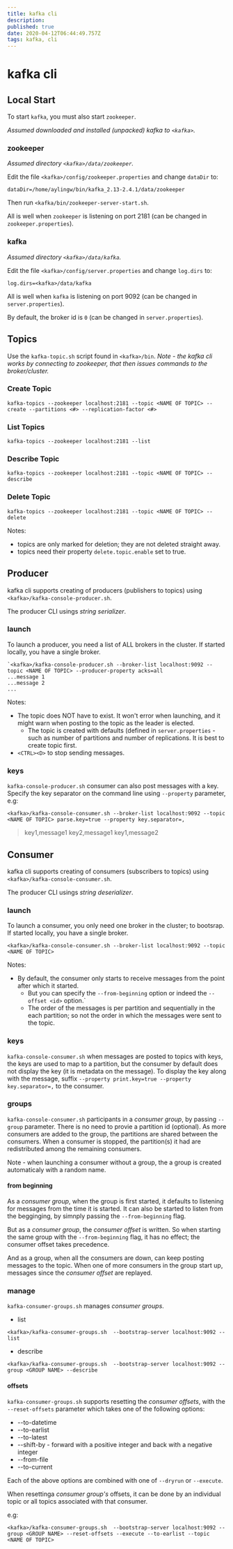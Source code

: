 ```yaml
---
title: kafka cli
description: 
published: true
date: 2020-04-12T06:44:49.757Z
tags: kafka, cli
---
```


# kafka cli



## Local Start
To start `kafka`, you must also start `zookeeper`.

_Assumed downloaded and installed (unpacked) kafka to `<kafka>`._

### zookeeper
_Assumed directory `<kafka>/data/zookeeper`._

Edit the file `<kafka>/config/zookeeper.properties` and change `dataDir` to:

```
dataDir=/home/aylingw/bin/kafka_2.13-2.4.1/data/zookeeper
```

Then run `<kafka/bin/zookeeper-server-start.sh`.

All is well when `zookeeper` is listening on port 2181 (can be changed in `zookeeper.properties`).

### kafka
_Assumed directory `<kafka>/data/kafka`._


Edit the file `<kafka>/config/server.properties` and change `log.dirs` to:

```
log.dirs=<kafka>/data/kafka
```

All is well when `kafka` is listening on port 9092 (can be changed in `server.properties`).

By default, the broker id is `0` (can be changed in `server.properties`).


## Topics
Use the `kafka-topic.sh` script found in `<kafka>/bin`. _Note - the kafka cli works by connecting to zookeeper, that then issues commands to the broker/cluster._

### Create Topic
```
kafka-topics --zookeeper localhost:2181 --topic <NAME OF TOPIC> --create --partitions <#> --replication-factor <#>
```

### List Topics
```
kafka-topics --zookeeper localhost:2181 --list
```

### Describe Topic
```
kafka-topics --zookeeper localhost:2181 --topic <NAME OF TOPIC> --describe
```


### Delete Topic
```
kafka-topics --zookeeper localhost:2181 --topic <NAME OF TOPIC> --delete
```

Notes:
* topics are only marked for deletion; they are not deleted straight away.
* topics need their property `delete.topic.enable` set to true.


## Producer
kafka cli supports creating of producers (publishers to topics) using `<kafka>/kafka-console-producer.sh`.

The producer CLI usings _string serializer_.

### launch
To launch a producer, you need a list of ALL brokers in the cluster. If started locally, you have a single broker.

```
`<kafka>/kafka-console-producer.sh --broker-list localhost:9092 --topic <NAME OF TOPIC> --producer-property acks=all
...message 1
...message 2
...
```

Notes:
* The topic does NOT have to exist. It won't error when launching, and it might warn when posting to the topic as the leader is elected.
  * The topic is created with defaults (defined in `server.properties` - such as number of partitions and number of replications. It is best to create topic first.
* `<CTRL><D>` to stop sending messages.

### keys
`kafka-console-producer.sh`  consumer can also post messages with a key. Specify the key separator on the command line using `--property` parameter, e.g:
```
<kafka>/kafka-console-consumer.sh --broker-list localhost:9092 --topic <NAME OF TOPIC> parse.key=true --property key.separator=,
```

> key1,message1
> key2,message1
> key1,message2

## Consumer
kafka cli supports creating of consumers (subscribers to topics) using `<kafka>/kafka-console-consumer.sh`.

The producer CLI usings _string deserializer_.

### launch
To launch a consumer, you only need one broker in the cluster; to bootsrap. If started locally, you have a single broker.
```
<kafka>/kafka-console-consumer.sh --broker-list localhost:9092 --topic <NAME OF TOPIC>
```

Notes:
* By default, the consumer only starts to receive messages from the point after which it started.
  * But you can specify the `--from-beginning` option or indeed the `--offset <id>` option.`
  * The order of the messages is per partition and sequentially in the each partition; so not the order in which the messages were sent to the topic.
  
  
### keys
`kafka-console-consumer.sh` when messages are posted to topics with keys, the keys are used to map to a partition, but the consumer by default does not display the key (it is metadata on the message). To display the key along with the message, suffix `--property print.key=true --property key.separator=,` to the consumer.


### groups
`kafka-console-consumer.sh` participants in a _consumer group_, by passing `--group` parameter. There is no need to provie a partition id (optional). As more consumers are added to the group, the partitions are shared between the consumers. When a consumer is stopped, the partition(s) it had are redistributed among the remaining consumers.

Note - when launching a consumer without a group, the a group is created automaticaly with a random name.

#### from beginning
As a _consumer group_, when the group is first started, it defaults to listening for messages from the time it is started. It can also be started to listen from the begginging, by simnply passing the `--from-beginning` flag.

But as a _consumer group_, the _consumer offset_ is written. So when starting the same group with the `--from-beginning` flag, it has no effect; the consumer offset takes precedence.

And as a group, when all the consumers are down, can keep posting messages to the topic. When one of more consumers in the group start up, messages since the _consumer offset_ are replayed.


### manage
`kafka-consumer-groups.sh` manages _consumer groups_.

* list

```
<kafka>/kafka-consumer-groups.sh  --bootstrap-server localhost:9092 --list
```

* describe

```
<kafka>/kafka-consumer-groups.sh  --bootstrap-server localhost:9092 --group <GROUP NAME> --describe
```

#### offsets
`kafka-consumer-groups.sh` supports resetting the _consumer offsets_, with the `--reset-offsets` parameter which takes one of the following options:
* --to-datetime
* --to-earlist
* --to-latest
* --shift-by - forward with a positive integer and back with a negative integer
* --from-file
* --to-current

Each of the above options are combined with one of `--dryrun` or `--execute`.

When resettinga _consumer group's_ offsets, it can be done by an individual topic or all topics associated with that consumer.


e.g:
```
<kafka>/kafka-consumer-groups.sh  --bootstrap-server localhost:9092 --group <GROUP NAME> --reset-offsets --execute --to-earlist --topic <NAME OF TOPIC>
```
